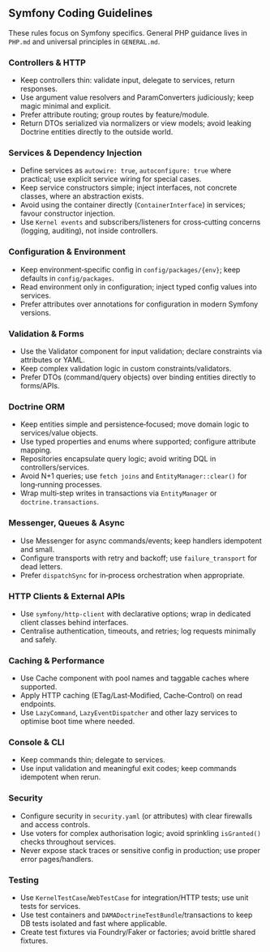 ## Symfony Coding Guidelines

These rules focus on Symfony specifics. General PHP guidance lives in `PHP.md` and universal principles in `GENERAL.md`.

### Controllers & HTTP
- Keep controllers thin: validate input, delegate to services, return responses.
- Use argument value resolvers and ParamConverters judiciously; keep magic minimal and explicit.
- Prefer attribute routing; group routes by feature/module.
- Return DTOs serialized via normalizers or view models; avoid leaking Doctrine entities directly to the outside world.

### Services & Dependency Injection
- Define services as `autowire: true`, `autoconfigure: true` where practical; use explicit service wiring for special cases.
- Keep service constructors simple; inject interfaces, not concrete classes, where an abstraction exists.
- Avoid using the container directly (`ContainerInterface`) in services; favour constructor injection.
- Use `Kernel events` and subscribers/listeners for cross‑cutting concerns (logging, auditing), not inside controllers.

### Configuration & Environment
- Keep environment‑specific config in `config/packages/{env}`; keep defaults in `config/packages`.
- Read environment only in configuration; inject typed config values into services.
- Prefer attributes over annotations for configuration in modern Symfony versions.

### Validation & Forms
- Use the Validator component for input validation; declare constraints via attributes or YAML.
- Keep complex validation logic in custom constraints/validators.
- Prefer DTOs (command/query objects) over binding entities directly to forms/APIs.

### Doctrine ORM
- Keep entities simple and persistence‑focused; move domain logic to services/value objects.
- Use typed properties and enums where supported; configure attribute mapping.
- Repositories encapsulate query logic; avoid writing DQL in controllers/services.
- Avoid N+1 queries; use `fetch joins` and `EntityManager::clear()` for long‑running processes.
- Wrap multi‑step writes in transactions via `EntityManager` or `doctrine.transactions`.

### Messenger, Queues & Async
- Use Messenger for async commands/events; keep handlers idempotent and small.
- Configure transports with retry and backoff; use `failure_transport` for dead letters.
- Prefer `dispatchSync` for in‑process orchestration when appropriate.

### HTTP Clients & External APIs
- Use `symfony/http-client` with declarative options; wrap in dedicated client classes behind interfaces.
- Centralise authentication, timeouts, and retries; log requests minimally and safely.

### Caching & Performance
- Use Cache component with pool names and taggable caches where supported.
- Apply HTTP caching (ETag/Last‑Modified, Cache‑Control) on read endpoints.
- Use `LazyCommand`, `LazyEventDispatcher` and other lazy services to optimise boot time where needed.

### Console & CLI
- Keep commands thin; delegate to services.
- Use input validation and meaningful exit codes; keep commands idempotent when rerun.

### Security
- Configure security in `security.yaml` (or attributes) with clear firewalls and access controls.
- Use voters for complex authorisation logic; avoid sprinkling `isGranted()` checks throughout services.
- Never expose stack traces or sensitive config in production; use proper error pages/handlers.

### Testing
- Use `KernelTestCase`/`WebTestCase` for integration/HTTP tests; use unit tests for services.
- Use test containers and `DAMADoctrineTestBundle`/transactions to keep DB tests isolated and fast where applicable.
- Create test fixtures via Foundry/Faker or factories; avoid brittle shared fixtures.
